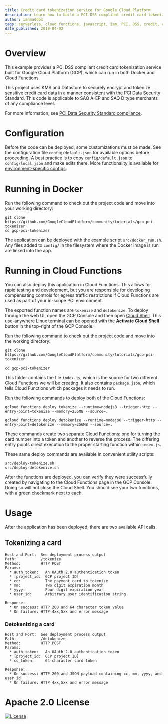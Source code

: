 ```yaml
---
title: Credit card tokenization service for Google Cloud Platform
description: Learn how to build a PCI DSS compliant credit card tokenization service.
author: ianmaddox
tags: serverless, cloud functions, javascript, iam, PCI, DSS, credit, card
date_published: 2019-04-02
---
```


# Overview

This example provides a PCI DSS compliant credit card tokenization service built for Google Cloud Platform (GCP), which
can run in both Docker and Cloud Functions.

This project uses KMS and Datastore to securely encrypt and tokenize sensitive credit card data in a manner consistent with
the PCI Data Security Standard. This code is applicable to SAQ A-EP and SAQ D type merchants of any compliance level.

For more information, see
[PCI Data Security Standard compliance](https://cloud.google.com/solutions/pci-dss-compliance-in-gcp).

# Configuration

Before the code can be deployed, some customizations must be made. See the configuration file `config/default.json` for
available options before proceeding. A best practice is to copy `config/default.json` to `config/local.json` and make edits
there. More functionality is available for [environment-specific configs](https://www.npmjs.com/package/config).

# Running in Docker

Run the following command to check out the project code and move into your working directory:

```
git clone https://github.com/GoogleCloudPlatform/community/tutorials/gcp-pci-tokenizer
cd gcp-pci-tokenizer
```

The application can be deployed with the example script `src/docker_run.sh`. Any files added to `config/` in the filesystem
where the Docker image is run are linked into the app.

# Running in Cloud Functions

You can also deploy this application in Cloud Functions. This allows for rapid testing and development, but you are 
responsible for developing compensating controls for egress traffic restrictions if Cloud Functions are used as part of
your in-scope PCI environment.

The exported function names are `tokenize` and `detokenize`. To deploy through the web UI, open the GCP Console and then
open [Cloud Shell](https://cloud.google.com/shell/). This use-anywhere Linux terminal can be opened with
the **Activate Cloud Shell** button in the top-right of the GCP Console.

Run the following command to check out the project code and move into the working directory:

```
git clone https://github.com/GoogleCloudPlatform/community/tutorials/gcp-pci-tokenizer

cd gcp-pci-tokenizer
```

This folder contains the file `index.js`, which is the source for two different Cloud Functions we will be creating. It
also contains `package.json`, which tells Cloud Functions which packages it needs to run.

Run the following commands to deploy both of the Cloud Functions:

```
gcloud functions deploy tokenize --runtime=nodejs8 --trigger-http --entry-point=tokenize --memory=256MB --source=.

gcloud functions deploy detokenize --runtime=nodejs8 --trigger-http --entry-point=detokenize --memory=256MB --source=.
```

These commands create two separate Cloud Functions: one for turning the card number into a token and another to reverse the
process. The differing entry points direct execution to the proper starting function within `index.js`.

These same deploy commands are available in convenient utility scripts:

```
src/deploy-tokenize.sh
src/deploy-detokenize.sh
```

After the functions are deployed, you can verify they were successfully created by navigating to the Cloud Functions page
in the GCP Console. Doing so will not close the Cloud Shell. You should see your two functions, with a green checkmark next
to each.

# Usage

After the application has been deployed, there are two available API calls.

## Tokenizing a card

```
Host and Port:  See deployment process output
Path:           /tokenize
Method:         HTTP POST
Params:
  * auth_token:   An OAuth 2.0 authentication token
  * [project_id:  GCP project ID]
  * cc:           The payment card to tokenize
  * mm:           Two digit expiration month
  * yyyy:         Four digit expiration year
  * user_id:      Arbitrary user identification string

Response:
  * On success: HTTP 200 and 64 character token value
  * On failure: HTTP 4xx,5xx and error message
```

### Detokenizing a card

```
Host and Port:  See deployment process output
Path:           /detokenize
Method:         HTTP POST
Params:
  * auth_token:   An OAuth 2.0 authentication token
  * [project_id:  GCP project ID]
  * cc_token:     64-character card token

Response:
  * On success: HTTP 200 and JSON payload containing cc, mm, yyyy, and user_id
  * On failure: HTTP 4xx,5xx and error message
```

# Apache 2.0 License
[![License](https://img.shields.io/badge/License-Apache%202.0-blue.svg)](https://opensource.org/licenses/Apache-2.0)
